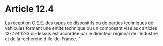 # Article 12.4

La réception C.E.E. des types de dispositifs ou de parties techniques de véhicules formant une entité technique ou un composant visé aux articles 12-2 et 12-3 ci-dessus est accordée par le directeur régional de l'industrie et de la recherche d'Ile-de-France. "
